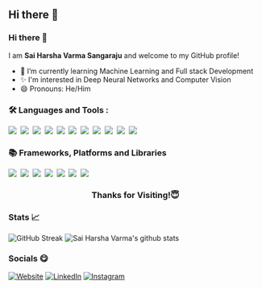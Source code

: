 ## Hi there 👋

<!--
**saiharshavarma/saiharshavarma** is a ✨ _special_ ✨ repository because its `README.md` (this file) appears on your GitHub profile.

Here are some ideas to get you started:

- 🔭 I’m currently working on ...
- 🌱 I’m currently learning ...
- 👯 I’m looking to collaborate on ...
- 🤔 I’m looking for help with ...
- 💬 Ask me about ...
- 📫 How to reach me: ...
- 😄 Pronouns: ...
- ⚡ Fun fact: ...
-->
### Hi there 👋
I am **Sai Harsha Varma Sangaraju** and welcome to my GitHub profile!
- 🌱 I’m currently learning Machine Learning and Full stack Development
- ✨ I'm interested in Deep Neural Networks and Computer Vision
- 😄 Pronouns: He/Him

### :hammer_and_wrench: Languages and Tools :
<div>
  <img src="https://img.shields.io/badge/c-%2300599C.svg?style=for-the-badge&logo=c&logoColor=white"/>&nbsp;
  <img src="https://img.shields.io/badge/c++-%2300599C.svg?style=for-the-badge&logo=c%2B%2B&logoColor=white"/>&nbsp;
  <img src="https://img.shields.io/badge/css3-%231572B6.svg?style=for-the-badge&logo=css3&logoColor=white"/>&nbsp;
  <img src="https://img.shields.io/badge/html5-%23E34F26.svg?style=for-the-badge&logo=html5&logoColor=white"/>&nbsp;
  <img src="https://img.shields.io/badge/java-%23ED8B00.svg?style=for-the-badge&logo=openjdk&logoColor=white"/>&nbsp;
  <img src="https://img.shields.io/badge/javascript-%23323330.svg?style=for-the-badge&logo=javascript&logoColor=%23F7DF1E"/>&nbsp;
  <img src="https://img.shields.io/badge/latex-%23008080.svg?style=for-the-badge&logo=latex&logoColor=white"/>&nbsp;
  <img src="https://img.shields.io/badge/python-3670A0?style=for-the-badge&logo=python&logoColor=ffdd54"/>&nbsp;
  <img src="https://img.shields.io/badge/r-%23276DC3.svg?style=for-the-badge&logo=r&logoColor=white"/>&nbsp;
  <img src="https://img.shields.io/badge/MongoDB-%234ea94b.svg?style=for-the-badge&logo=mongodb&logoColor=white"/>&nbsp;
  <img src="https://img.shields.io/badge/mysql-%2300f.svg?style=for-the-badge&logo=mysql&logoColor=white"/>&nbsp;

### 📚 Frameworks, Platforms and Libraries
  <img src="https://img.shields.io/badge/express.js-%23404d59.svg?style=for-the-badge&logo=express&logoColor=%2361DAFB"/>&nbsp;
  <img src="https://img.shields.io/badge/node.js-6DA55F?style=for-the-badge&logo=node.js&logoColor=white"/>&nbsp;
  <img src="https://img.shields.io/badge/opencv-%23white.svg?style=for-the-badge&logo=opencv&logoColor=white"/>&nbsp;
  <img src="https://img.shields.io/badge/WordPress-%23117AC9.svg?style=for-the-badge&logo=WordPress&logoColor=white"/>&nbsp;
  <img src="https://img.shields.io/badge/jupyter-%23FA0F00.svg?style=for-the-badge&logo=jupyter&logoColor=white"/>&nbsp;
  <img src="https://img.shields.io/badge/RStudio-4285F4?style=for-the-badge&logo=rstudio&logoColor=white"/>&nbsp;
  <img src="https://img.shields.io/badge/Microsoft_Excel-217346?style=for-the-badge&logo=microsoft-excel&logoColor=white"/>&nbsp;

<h3 align="center">Thanks for Visiting!😇</h3>
</div>

### Stats 📈

![GitHub Streak](http://github-readme-streak-stats.herokuapp.com?user=saiharshavarma&theme=dark)
![Sai Harsha Varma's github stats](https://github-readme-stats.vercel.app/api?username=saiharshavarma&bg_color=151515&show_icons=true&icon_color=fa8b00&border_color=b9b8b8&title_color=fff&text_color=fff)

### Socials 😋
<a href="https://www.saiharshavarma.com/" target="_blank"><img alt="Website" src="https://img.shields.io/badge/-Website-brightgreen?style=for-the-badge&logo=appveyor&logoColor=white&logo=data:null" /></a>
<a href="https://www.linkedin.com/in/saiharshavarma" target="_blank"><img alt="LinkedIn" src="https://img.shields.io/badge/linkedin-%230077B5.svg?&style=for-the-badge&logo=linkedin&logoColor=white" /></a>
<a href="https://www.instagram.com/harsha_28_/" target="_blank"><img alt="Instagram" src="https://img.shields.io/badge/instagram-%231DA1F2.svg?&style=for-the-badge&logo=instagram&logoColor=white" /></a>
